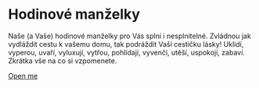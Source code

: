 # Hodinové manželky

Naše (a Vaše) hodinové manželky pro Vás splní i nesplnitelné. Zvládnou jak vydláždit cestu k vašemu domu, tak podráždit Vaší cestičku lásky! Uklidí, vyperou, uvaří, vyluxují, vytřou, pohlídají, vyvenčí, utěší, uspokojí, zabaví. Zkrátka vše na co si vzpomenete.

[Open me](https://pslib-cz.github.io/2020l4web-campaign-JulieSanetrnikova/index.html)
